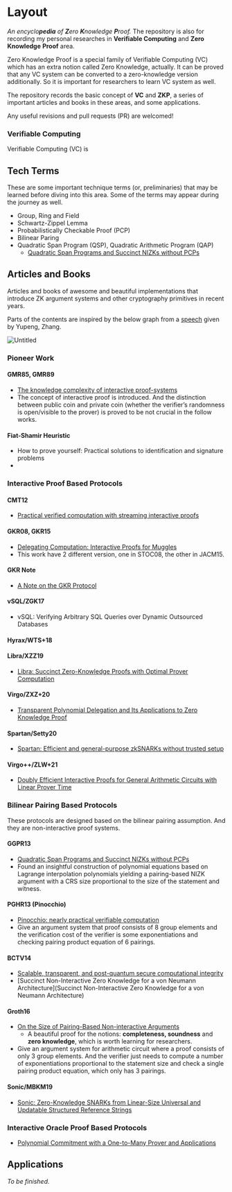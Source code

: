 # Layout

_An encyclo**pedia** of **Z**ero **K**nowledge **P**roof._ The repository is also for recording my personal researches in **Verifiable Computing** and **Zero Knowledge** **Proof** area.

Zero Knowledge Proof is a special family of Verifiable Computing (VC) which has an extra notion called Zero Knowledge, actually. It can be proved that any VC system can be converted to a zero-knowledge version additionally. So it is important for researchers to learn VC system as well.

The repository records the basic concept of **VC** and **ZKP**, a series of important articles and books in these areas, and some applications.

Any useful revisions and pull requests (PR) are welcomed!



### Verifiable Computing

Verifiable Computing (VC) is

## Tech Terms

These are some important technique terms (or, preliminaries) that may be learned before diving into this area. Some of the terms may appear during the journey as well.

* Group, Ring and Field
* Schwartz-Zippel Lemma
* Probabilistically Checkable Proof (PCP)
* Bilinear Paring
* Quadratic Span Program (QSP), Quadratic Arithmetic Program (QAP)
  * [Quadratic Span Programs and Succinct NIZKs without PCPs](https://eprint.iacr.org/2012/215)

## Articles and Books

Articles and books of awesome and beautiful implementations that introduce ZK argument systems and other cryptography primitives in recent years.

Parts of the contents are inspired by the below graph from a [speech](https://www.bilibili.com/video/BV17W4y1278w/?spm\_id\_from=333.999.0.0\&vd\_source=8b61d5dfa42b49437a734c2590cca7cd) given by Yupeng, Zhang.

![Untitled](https://s3-us-west-2.amazonaws.com/secure.notion-static.com/7654bd70-3fc8-413a-ae8d-c9dd683e6ac8/Untitled.png)

### Pioneer Work

#### GMR85, GMR89

* [The knowledge complexity of interactive proof-systems](https://dl.acm.org/doi/abs/10.1145/3335741.3335750)
* The concept of interactive proof is introduced. And the distinction between public coin and private coin (whether the verifier’s randomness is open/visible to the prover) is proved to be not crucial in the follow works.

#### Fiat-Shamir Heuristic

* How to prove yourself: Practical solutions to identification and signature problems
*

### Interactive Proof Based Protocols

#### CMT12

* [Practical verified computation with streaming interactive proofs](https://doi.org/10.1145/2090236.2090245)

#### GKR08, GKR15

* [Delegating Computation: Interactive Proofs for Muggles](https://dl.acm.org/doi/10.1145/2699436)
* This work have 2 different version, one in STOC08, the other in JACM15.

#### GKR Note

* [A Note on the GKR Protocol](https://people.cs.georgetown.edu/jthaler/GKRNote.pdf)

#### vSQL/ZGK17

* vSQL: Verifying Arbitrary SQL Queries over Dynamic Outsourced Databases

#### Hyrax/WTS+18

#### Libra/XZZ19

* [Libra: Succinct Zero-Knowledge Proofs with Optimal Prover Computation](https://link.springer.com/chapter/10.1007/978-3-030-26954-8\_24)

#### Virgo/ZXZ+20

* [Transparent Polynomial Delegation and Its Applications to Zero Knowledge Proof](https://eprint.iacr.org/2019/1482)

#### Spartan/Setty20

* [Spartan: Efficient and general-purpose zkSNARKs without trusted setup](http://link.springer.com/10.1007/978-3-030-56877-1\_25)

#### Virgo++/ZLW+21

* [Doubly Efficient Interactive Proofs for General Arithmetic Circuits with Linear Prover Time](https://doi.org/10.1145/3460120.3484767)

### Bilinear Pairing Based Protocols

These protocols are designed based on the bilinear pairing assumption. And they are non-interactive proof systems.

#### GGPR13

* [Quadratic Span Programs and Succinct NIZKs without PCPs](https://eprint.iacr.org/2012/215)
* Found an insightful construction of polynomial equations based on Lagrange interpolation polynomials yielding a pairing-based NIZK argument with a CRS size proportional to the size of the statement and witness.

#### PGHR13 (Pinocchio)

* [Pinocchio: nearly practical verifiable computation](https://dl.acm.org/doi/10.1145/2856449)
* Give an argument system that proof consists of 8 group elements and the verification cost of the verifier is some exponentiations and checking pairing product equation of 6 pairings.

#### BCTV14

* [Scalable, transparent, and post-quantum secure computational integrity](https://eprint.iacr.org/2018/046)
* \[Succinct Non-Interactive Zero Knowledge for a von Neumann Architecture]\(Succinct Non-Interactive Zero Knowledge for a von Neumann Architecture)

#### Groth16

* [On the Size of Pairing-Based Non-interactive Arguments](http://link.springer.com/10.1007/978-3-662-49896-5\_11)
  * A beautiful proof for the notions: **completeness, soundness** and **zero knowledge**, which is worth learning for researchers.
* Give an argument system for arithmetic circuit where a proof consists of only 3 group elements. And the verifier just needs to compute a number of exponentiations proportional to the statement size and check a single pairing product equation, which only has 3 pairings.

#### Sonic/MBKM19

* [Sonic: Zero-Knowledge SNARKs from Linear-Size Universal and Updatable Structured Reference Strings](https://dl.acm.org/doi/10.1145/3319535.3339817)

### Interactive Oracle Proof Based Protocols

* [Polynomial Commitment with a One-to-Many Prover and Applications](https://www.usenix.org/conference/usenixsecurity22/presentation/zhang-jiaheng)

## Applications

_To be finished._
